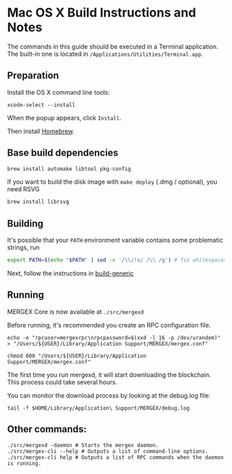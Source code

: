 Mac OS X Build Instructions and Notes
====================================
The commands in this guide should be executed in a Terminal application.
The built-in one is located in `/Applications/Utilities/Terminal.app`.

Preparation
-----------
Install the OS X command line tools:

`xcode-select --install`

When the popup appears, click `Install`.

Then install [Homebrew](https://brew.sh).

Base build dependencies
-----------------------

```bash
brew install automake libtool pkg-config
```

If you want to build the disk image with `make deploy` (.dmg / optional), you need RSVG
```bash
brew install librsvg
```

Building
--------

It's possible that your `PATH` environment variable contains some problematic strings, run
```bash
export PATH=$(echo "$PATH" | sed -e '/\\/!s/ /\\ /g') # fix whitespaces
```

Next, follow the instructions in [build-generic](build-generic.md)

Running
-------

MERGEX Core is now available at `./src/mergexd`

Before running, it's recommended you create an RPC configuration file.

    echo -e "rpcuser=mergexrpc\nrpcpassword=$(xxd -l 16 -p /dev/urandom)" > "/Users/${USER}/Library/Application Support/MERGEX/mergex.conf"

    chmod 600 "/Users/${USER}/Library/Application Support/MERGEX/mergex.conf"

The first time you run mergexd, it will start downloading the blockchain. This process could take several hours.

You can monitor the download process by looking at the debug.log file:

    tail -f $HOME/Library/Application\ Support/MERGEX/debug.log

Other commands:
-------

    ./src/mergexd -daemon # Starts the mergex daemon.
    ./src/mergex-cli --help # Outputs a list of command-line options.
    ./src/mergex-cli help # Outputs a list of RPC commands when the daemon is running.
